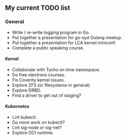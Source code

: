 My current TODO list
--------------------

### General

- Write / re-write logging program in Go.
- Put together a presentation for go-syd Golang meetup.
- Put together a presentation for LCA kernel miniconf.
- Complete a public speaking course.

#### Kernel

- Collaborate with Tycho on time namespace.
- Do free electrons courses.
- Fix Coverity kernel issues.
- Explore ZFS (or filesystems in general).
- Explore DRBD.
- Find a driver to get out of staging?

#### Kubernetes

- Lint kubectl.
- Do more work on kubectl?
- Lint sig-node or sig-net?
- Explore OCI runtime.
